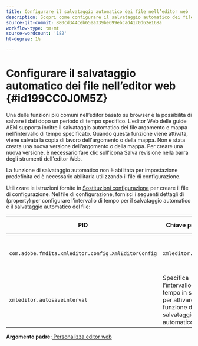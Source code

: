 ```yaml
---
title: Configurare il salvataggio automatico dei file nell’editor web
description: Scopri come configurare il salvataggio automatico dei file nell’editor web
source-git-commit: 880cd344ceb65ea339be699ebcad41c0d62e168a
workflow-type: tm+mt
source-wordcount: '182'
ht-degree: 1%

---
```


# Configurare il salvataggio automatico dei file nell’editor web {#id199CC0J0M5Z}

Una delle funzioni più comuni nell’editor basato su browser è la possibilità di salvare i dati dopo un periodo di tempo specifico. L&#39;editor Web delle guide AEM supporta inoltre il salvataggio automatico dei file argomento e mappa nell&#39;intervallo di tempo specificato. Quando questa funzione viene attivata, viene salvata la copia di lavoro dell&#39;argomento o della mappa. Non è stata creata una nuova versione dell&#39;argomento o della mappa. Per creare una nuova versione, è necessario fare clic sull&#39;icona Salva revisione nella barra degli strumenti dell&#39;editor Web.

La funzione di salvataggio automatico non è abilitata per impostazione predefinita ed è necessario abilitarla utilizzando il file di configurazione.

Utilizzare le istruzioni fornite in [Sostituzioni configurazione](download-install-additional-config-override.md#) per creare il file di configurazione. Nel file di configurazione, fornisci i seguenti dettagli di \(property\) per configurare l’intervallo di tempo per il salvataggio automatico e il salvataggio automatico del file:

| PID | Chiave proprietà | Valore proprietà |
|---|------------|--------------|
| `com.adobe.fmdita.xmleditor.config.XmlEditorConfig` | `xmleditor.autosave` | Booleano \(true/false\).<br> **Valore predefinito**: false |
| `xmleditor.autosaveinterval` | Specifica l’intervallo di tempo in secondi per attivare la funzione di salvataggio automatico. |

**Argomento padre:**[ Personalizza editor web](conf-web-editor.md)

